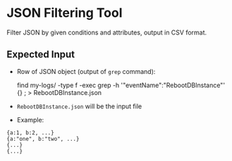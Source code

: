 # JSON Filtering Tool

Filter JSON by given conditions and attributes, output in CSV format.

## Expected Input

* Row of JSON object (output of `grep` command):

    find my-logs/ -type f -exec grep -h '"eventName":"RebootDBInstance"' {} \; > RebootDBInstance.json

* `RebootDBInstance.json` will be the input file

* Example:
```
{a:1, b:2, ...}
{a:"one", b:"two", ...}
{...}
{...}
```
